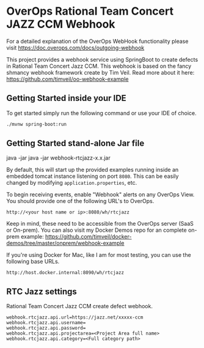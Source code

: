# OverOps Rational Team Concert JAZZ CCM Webhook

For a detailed explanation of the OverOps WebHook functionality please visit https://doc.overops.com/docs/outgoing-webhook

This project provides a webhook service using SpringBoot to create defects in Rational Team Concert Jazz CCM.  This webhook is based on the fancy shmancy webhook framework create by Tim Veil.  Read more about it here:
https://github.com/timveil/oo-webhook-example

## Getting Started inside your IDE

To get started simply run the following command or use your IDE of choice.

```bash
./mvnw spring-boot:run
``` 

## Getting Started stand-alone Jar file

java -jar java -jar webhook-rtcjazz-x.x.jar


By default, this will start up the provided examples running inside an embedded tomcat instance listening on port `8080`.  This can be easily changed by modifying `application.properties`, etc.

To begin receiving events, enable "Webhook" alerts on any OverOps View.  You should provide one of the following URL's to OverOps.

```
http://<your host name or ip>:8080/wh/rtcjazz
```

Keep in mind, these need to be accessible from the OverOps server (SaaS or On-prem).  You can also visit my Docker Demos repo for an complete on-prem example: https://github.com/timveil/docker-demos/tree/master/onprem/webhook-example

If you're using Docker for Mac, like I am for most testing, you can use the following base URLs.

```
http://host.docker.internal:8090/wh/rtcjazz
```
## RTC Jazz settings

Rational Team Concert Jazz CCM create defect webhook.

```properties
webhook.rtcjazz.api.url=https://jazz.net/xxxxx-ccm
webhook.rtcjazz.api.username=
webhook.rtcjazz.api.password=
webhook.rtcjazz.api.projectarea=<Project Area full name>
webhook.rtcjazz.api.category=<Full category path>
```

